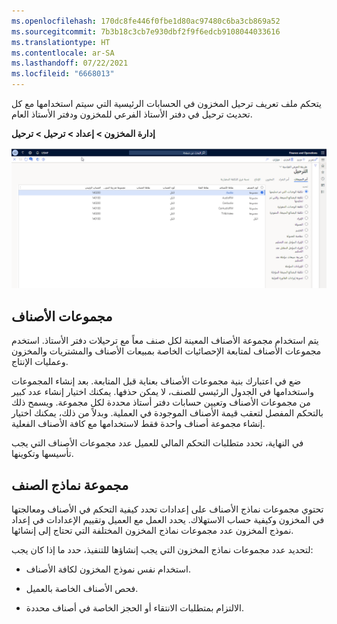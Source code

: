 ```yaml
---
ms.openlocfilehash: 170dc8fe446f0fbe1d80ac97480c6ba3cb869a52
ms.sourcegitcommit: 7b3b18c3cb7e930dbf2f9f6edcb9108044033616
ms.translationtype: HT
ms.contentlocale: ar-SA
ms.lasthandoff: 07/22/2021
ms.locfileid: "6668013"
---
```

يتحكم ملف تعريف ترحيل المخزون في الحسابات الرئيسية التي سيتم استخدامها مع كل تحديث ترحيل في دفتر الأستاذ الفرعي للمخزون ودفتر الأستاذ العام.

**إدارة المخزون > إعداد > ترحيل > ترحيل**

![لقطة شاشة لصفحة ملف تعريف ترحيل المخزون.](../media/inventory-posting-profile.png) 



## <a name="item-groups"></a>مجموعات الأصناف

يتم استخدام مجموعة الأصناف المعينة لكل صنف معاً مع ترحيلات دفتر الأستاذ. استخدم مجموعات الأصناف لمتابعة الإحصائيات الخاصة بمبيعات الأصناف والمشتريات والمخزون وعمليات الإنتاج.

ضع في اعتبارك بنية مجموعات الأصناف بعناية قبل المتابعة. بعد إنشاء المجموعات واستخدامها في الجدول الرئيسي للصنف، لا يمكن حذفها. يمكنك اختيار إنشاء عدد كبير من مجموعات الأصناف وتعيين حسابات دفتر أستاذ محددة لكل مجموعة. ويسمح ذلك بالتحكم المفصل لتعقب قيمة الأصناف الموجودة في العملية.
وبدلاً من ذلك، يمكنك اختيار إنشاء مجموعة أصناف واحدة فقط لاستخدامها مع كافة الأصناف الفعلية.

في النهاية، تحدد متطلبات التحكم المالي للعميل عدد مجموعات الأصناف التي يجب تأسيسها وتكوينها.

## <a name="item-model-group"></a>مجموعة نماذج الصنف

تحتوي مجموعات نماذج الأصناف على إعدادات تحدد كيفية التحكم في الأصناف ومعالجتها في المخزون وكيفية حساب الاستهلاك.
يحدد العمل مع العميل وتقييم الإعدادات في إعداد نموذج المخزون عدد مجموعات نماذج المخزون المختلفة التي تحتاج إلى إنشائها.

لتحديد عدد مجموعات نماذج المخزون التي يجب إنشاؤها للتنفيذ، حدد ما إذا كان يجب:

-   استخدام نفس نموذج المخزون لكافة الأصناف.

-   فحص الأصناف الخاصة بالعميل.

-   الالتزام بمتطلبات الانتقاء أو الحجز الخاصة في أصناف محددة.
